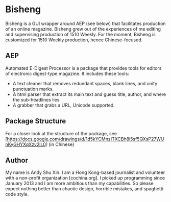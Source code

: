 Bisheng
=======
Bisheng is a GUI wrapper around AEP (see below) that facilitates production of an online magazine. Bisheng grew out of the experiences of me editing and supervising production of 1510 Weekly.
For the moment, Bisheng is customized for 1510 Weekly production, hence Chinese-focused.

## AEP
Automated E-Digest Processor is a package that provides tools for editors of electronic digest-type magazine.
It includes these tools:
+ A text cleaner that removes redundant spaces, blank lines, and unify punctuation marks.
+ A html parser that extract its main text and guess title, author, and where the sub-headlines lies.
+ A grabber that grabs a URL, Unicode supported.

## Package Structure
For a closer look at the structure of the package, see [https://docs.google.com/drawings/d/1d5kYCMnzITXCBh8i5sf5QXsP27WUnKyGHYXqXzy2lL0] (in Chinese)

## Author
My name is Andy Shu Xin. I am a Hong Kong-based journalist and volunteer with a non-profit organization [cochina.org]. I picked up programming since January 2013 and I am more ambitious than my capabilities. So please expect nothing better than chaotic design, horrible mistakes, and spaghetti code style.
